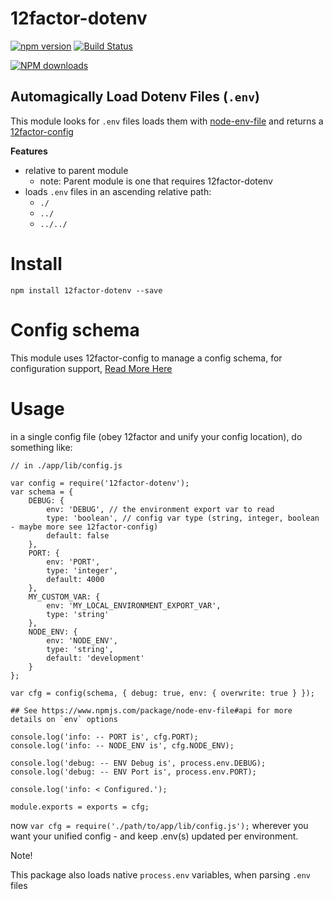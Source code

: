 # 12factor-dotenv

[![npm version](https://badge.fury.io/js/12factor-dotenv.svg)](https://npmjs.org/package/12factor-dotenv "View this project on NPM")
[![Build Status](https://img.shields.io/travis/electblake/node-12factor-dotenv.svg?branch=master)](http://travis-ci.org/electblake/node-12factor-dotenv "Check this project's build status on TravisCI")

[![NPM downloads](https://img.shields.io/npm/dm/12factor-dotenv.svg)](https://npmjs.org/package/12factor-dotenv "View this project on NPM")


## Automagically Load Dotenv Files (`.env`)

This module looks for `.env` files loads them with [node-env-file](https://www.npmjs.com/package/node-env-file) and returns a [12factor-config](https://www.npmjs.com/package/12factor-config)

**Features**

* relative to parent module
	* note: Parent module is one that requires 12factor-dotenv
* loads `.env` files in an ascending relative path:
	* `./`
	* `../`
	* `../../`


# Install
`npm install 12factor-dotenv --save`


# Config schema

This module uses 12factor-config to manage a config schema, for configuration support, [Read More Here](https://www.npmjs.com/package/12factor-config)

# Usage

in a single config file (obey 12factor and unify your config location), do something like:

```
// in ./app/lib/config.js

var config = require('12factor-dotenv');
var schema = {
	DEBUG: {
		env: 'DEBUG', // the environment export var to read
		type: 'boolean', // config var type (string, integer, boolean - maybe more see 12factor-config)
		default: false
	},
	PORT: {
		env: 'PORT',
		type: 'integer',
		default: 4000
	},
	MY_CUSTOM_VAR: {
		env: 'MY_LOCAL_ENVIRONMENT_EXPORT_VAR',
		type: 'string'
	},
	NODE_ENV: {
		env: 'NODE_ENV',
		type: 'string',
		default: 'development'
	}
};

var cfg = config(schema, { debug: true, env: { overwrite: true } });

## See https://www.npmjs.com/package/node-env-file#api for more details on `env` options

console.log('info: -- PORT is', cfg.PORT);
console.log('info: -- NODE_ENV is', cfg.NODE_ENV);

console.log('debug: -- ENV Debug is', process.env.DEBUG);
console.log('debug: -- ENV Port is', process.env.PORT);

console.log('info: < Configured.');

module.exports = exports = cfg;

```

now `var cfg = require('./path/to/app/lib/config.js');` wherever you want your unified config - and keep .env(s) updated per environment.

Note!

This package also loads native `process.env` variables, when parsing `.env` files
